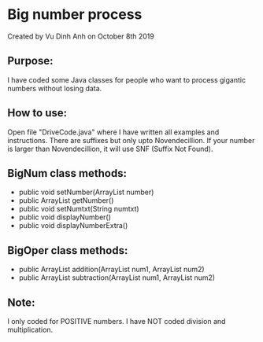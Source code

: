 # Big number process
Created by Vu Dinh Anh on October 8th 2019
## Purpose:
I have coded some Java classes for people who want to process gigantic numbers without losing data.
## How to use:
Open file "DriveCode.java" where I have written all examples and instructions.
There are suffixes but only upto Novendecillion. If your number is larger than Novendecillion, it will use SNF (Suffix Not Found).
## BigNum class methods:
- public void setNumber(ArrayList<String> number)
- public ArrayList<String> getNumber()
- public void setNumtxt(String numtxt)
- public void displayNumber()
- public void displayNumberExtra()
## BigOper class methods:
- public ArrayList<String> addition(ArrayList<String> num1, ArrayList<String> num2)
- public ArrayList<String> subtraction(ArrayList<String> num1, ArrayList<String> num2)
## Note:
I only coded for POSITIVE numbers.
I have NOT coded division and multiplication.
